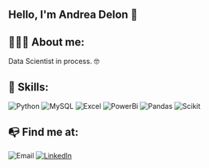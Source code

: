 ## Hello, I'm Andrea Delon 👋



## 👩🏻‍💻 About me:

Data Scientist in process. 🤓



## 🔧 Skills:

![Python](https://img.shields.io/badge/Python-4B8BBE?style=for-the-badge&logo=python&logoColor=white&labelColor=101010)
![MySQL](https://img.shields.io/badge/MySQL-00758F?style=for-the-badge&logo=mysql&logoColor=white&labelColor=101010)
![Excel](https://img.shields.io/badge/Excel-1D6F42?style=for-the-badge&logo=microsoftexcel&logoColor=white&labelColor=101010)
![PowerBi](https://img.shields.io/badge/PowerBi-FFBA01?style=for-the-badge&logo=powerbi&logoColor=white&labelColor=101010)
![Pandas](https://img.shields.io/badge/Pandas-0078D7?style=for-the-badge&logo=pandas&logoColor=white&labelColor=101010)
![Scikit](https://img.shields.io/badge/SciKit-FFD700?style=for-the-badge&logo=scikitlearn&logoColor=white&labelColor=101010)

## 📭 Find me at:

![Email](https://img.shields.io/badge/Email-aodcontacto@gmail.com-572364?style=for-the-badge&logo=email&logoColor=white&labelColor=101010)
[![LinkedIn](https://img.shields.io/badge/LinkedIn-Andrea_Delon-0078D7?style=for-the-badge&logo=linkedin&logoColor=white&labelColor=101010)](https://www.linkedin.com/in/andrea-delon-86bb6b336)
